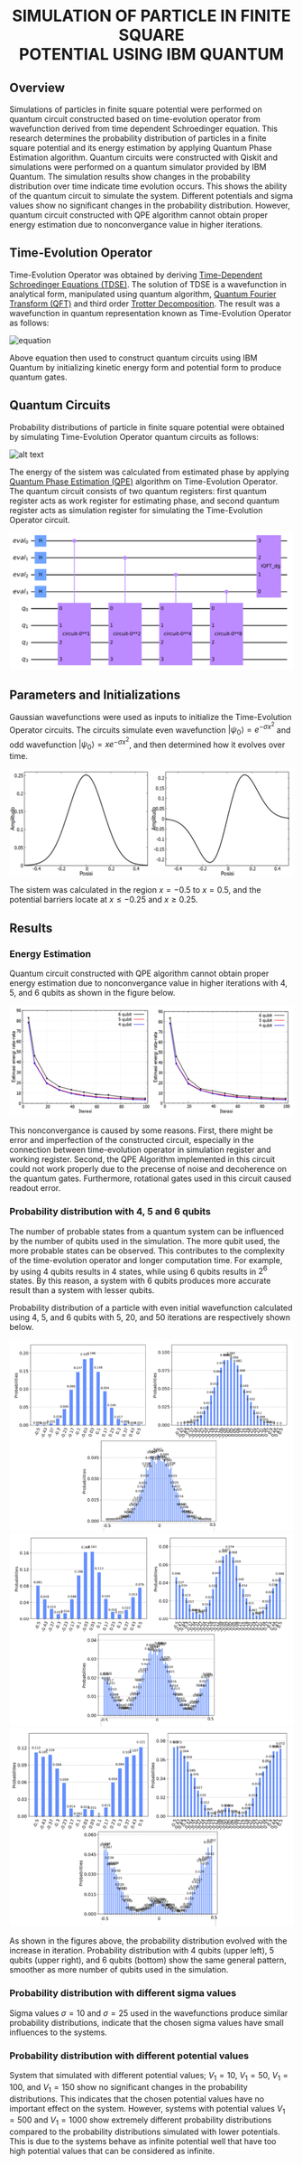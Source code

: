 <h1 align="center">
  <br>
    SIMULATION OF PARTICLE IN FINITE SQUARE
    <br>POTENTIAL USING IBM QUANTUM
  <br>
</h1>

## Overview
Simulations of particles in finite square potential were performed on quantum circuit constructed based on time-evolution operator from wavefunction derived from time dependent Schroedinger equation. 
This research determines the probability distribution of particles in a finite square potential and its energy estimation by applying Quantum Phase Estimation algorithm.
Quantum circuits were constructed with Qiskit and simulations were performed on a quantum simulator provided by IBM Quantum. 
The simulation results show changes in the probability distribution over time indicate time evolution occurs. This shows the ability of the quantum circuit to simulate the system. 
Different potentials and sigma values show no significant changes in the probability distribution. 
However, quantum circuit constructed with QPE algorithm cannot obtain proper energy estimation due to nonconvergance value in higher iterations.

##  Time-Evolution Operator

Time-Evolution Operator was obtained by deriving [Time-Dependent Schroedinger Equations (TDSE)](https://en.wikipedia.org/wiki/Schr%C3%B6dinger_equation).
The solution of TDSE is a wavefunction in analytical form, manipulated using quantum algorithm, [Quantum Fourier Transform (QFT)](https://en.wikipedia.org/wiki/Quantum_Fourier_transform) and third order [Trotter Decomposition](https://en.wikipedia.org/wiki/Lie_product_formula).
The result was a wavefunction in quantum representation known as Time-Evolution Operator as follows:

![equation](https://latex.codecogs.com/svg.image?|\psi&space;(t)\rangle&space;=&space;(QFT^{\dagger}&space;~e^{-i&space;p^2&space;\Delta&space;t}&space;~QFT)&space;e^{-i&space;V&space;\Delta&space;t}&space;(QFT^{\dagger}&space;~e^{-i&space;p^2&space;\Delta&space;t}&space;~QFT)&space;e^{-i&space;V&space;\Delta&space;t}&space;~|\Psi&space;(0)\rangle)

Above equation then used to construct quantum circuits using IBM Quantum by initializing kinetic energy form and potential form to produce quantum gates.

## Quantum Circuits

Probability distributions of particle in finite square potential were obtained by simulating Time-Evolution Operator quantum circuits as follows:

![alt text](https://github.com/adh182/finite-sp-quantum-simulation/blob/master/data/time-evolution-operator-circuit.png?raw=true)

The energy of the sistem was calculated from estimated phase by applying [Quantum Phase Estimation (QPE)](https://en.wikipedia.org/wiki/Quantum_phase_estimation_algorithm) algorithm on Time-Evolution Operator.
The quantum circuit consists of two quantum registers: first quantum register acts as work register for estimating phase, and second quantum register acts as simulation register for simulating the Time-Evolution Operator circuit.

![alt text](https://github.com/adh182/finite-sp-quantum-simulation/blob/master/data/qpe-gate.png?raw=true)

## Parameters and Initializations

Gaussian wavefunctions were used as inputs to initialize the Time-Evolution Operator circuits.
The circuits simulate even wavefunction $|\psi_0\rangle = e^{-\sigma x^2}$ 
and odd wavefunction $|\psi_0\rangle = x e^{-\sigma x^2}$, and then determined how it evolves over time.

![alt text](https://github.com/adh182/finite-sp-quantum-simulation/blob/master/data/init-wvfunc.png?raw=true)

The sistem was calculated in the region $x=-0.5$ to $x=0.5$, and the potential barriers locate at $x \le -0.25$ and $x \ge 0.25$.

## Results
### Energy Estimation

Quantum circuit constructed with QPE algorithm cannot obtain proper energy estimation due to nonconvergance value in higher iterations with 4, 5, and 6 qubits as shown in the figure below.

![alt text](https://github.com/adh182/finite-sp-quantum-simulation/blob/master/data/en-vs-it.png?raw=true)

This nonconvergance is caused by some reasons.
First, there might be error and imperfection of the constructed circuit, especially in the connection between time-evolution operator in simulation register and working register.
Second, the QPE Algorithm implemented in this circuit could not work properly due to the precense of noise and decoherence on the quantum gates.
Furthermore, rotational gates used in this circuit caused readout error.


### Probability distribution with 4, 5 and 6 qubits

The number of probable states from a quantum system can be influenced by the number of qubits used in the simulation.
The more qubit used, the more probable states can be observed.
This contributes to the complexity of the time-evolution operator and longer computation time.
For example, by using 4 qubits results in 4 states, while using 6 qubits results in $2^6$ states.
By this reason, a system with 6 qubits produces more accurate result than a system with lesser qubits.

Probability distribution of a particle with even initial wavefunction calculated using 4, 5, and 6 qubits with 5, 20, and 50 iterations are respectively shown below.

<p align='center'>
  <img src='https://github.com/adh182/finite-sp-quantum-simulation/blob/master/data/even_5it_qubits.png?raw=true)'/>
  <img src='https://github.com/adh182/finite-sp-quantum-simulation/blob/master/data/even_20it_qubits.png?raw=true'/>
  <img src='https://github.com/adh182/finite-sp-quantum-simulation/blob/master/data/even_50it_qubits.png?raw=true'/>
</p>

As shown in the figures above, the probability distribution evolved with the increase in iteration.
Probability distribution with 4 qubits (upper left), 5 qubits (upper right), and 6 qubits (bottom) show the same general pattern, smoother as more number of qubits used in the simulation.

### Probability distribution with different sigma values

Sigma values $\sigma = 10$ 
and $\sigma = 25$ used in the wavefunctions produce similar probability distributions, indicate that the chosen sigma values have small influences to the systems.

### Probability distribution with different potential values

System that simulated with different potential values; $V_1=10$, $V_1=50$, $V_1=100$, and $V_1=150$ show no significant changes in the probability distributions. This indicates that the chosen potential values have no important effect on the system.
However, systems with potential values $V_1=500$ and $V_1=1000$ show extremely different probability distributions compared to the probability distributions simulated with lower potentials.
This is due to the systems behave as infinite potential well that have too high potential values that can be considered as infinite.


